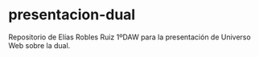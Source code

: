 # presentacion-dual
Repositorio de Elías Robles Ruiz 1ºDAW para la presentación de Universo Web sobre la dual.
